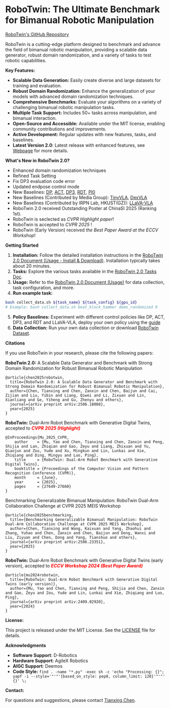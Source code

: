 # RoboTwin: The Ultimate Benchmark for Bimanual Robotic Manipulation

[RoboTwin's GitHub Repository](https://github.com/RoboTwin-Platform/RoboTwin)

RoboTwin is a cutting-edge platform designed to benchmark and advance the field of bimanual robotic manipulation, providing a scalable data generator, robust domain randomization, and a variety of tasks to test robotic capabilities.

**Key Features:**

*   **Scalable Data Generation:** Easily create diverse and large datasets for training and evaluation.
*   **Robust Domain Randomization:**  Enhance the generalization of your models with advanced domain randomization techniques.
*   **Comprehensive Benchmarks:**  Evaluate your algorithms on a variety of challenging bimanual robotic manipulation tasks.
*   **Multiple Task Support:** Includes 50+ tasks across manipulation, and bimanual interaction.
*   **Open-Source and Accessible:**  Available under the MIT license, enabling community contributions and improvements.
*   **Active Development:**  Regular updates with new features, tasks, and baselines.
*   **Latest Version 2.0**: Latest release with enhanced features, see [Webpage](https://robotwin-platform.github.io/) for more details.

**What's New in RoboTwin 2.0?**

*   Enhanced domain randomization techniques
*   Refined Task Setting
*   Fix DP3 evaluation code error
*   Updated endpose control mode
*   New Baselines: [DP](https://robotwin-platform.github.io/doc/usage/DP.html), [ACT](https://robotwin-platform.github.io/doc/usage/ACT.html), [DP3](https://robotwin-platform.github.io/doc/usage/DP3.html), [RDT](https://robotwin-platform.github.io/doc/usage/RDT.html), [PI0](https://robotwin-platform.github.io/doc/usage/Pi0.html)
*   New Baselines (Contributed by Media Group): [TinyVLA](https://robotwin-platform.github.io/doc/usage/TinyVLA.html), [DexVLA](https://robotwin-platform.github.io/doc/usage/DexVLA.html)
*   New Baselines (Contributed by IRPN Lab, HKUST(GZ)): [LLaVA-VLA](https://robotwin-platform.github.io/doc/usage/LLaVA-VLA.html)
*   RoboTwin 2.0 received Outstanding Poster at ChinaSI 2025 (Ranking 1st).
*   RoboTwin is seclected as <i>CVPR Highlight paper</i>!
*   RoboTwin is accepted to <i>CVPR 2025</i> !
*   RoboTwin (Early Version) received <i>the Best Paper Award at the ECCV Workshop</i>!

**Getting Started**

1.  **Installation:** Follow the detailed installation instructions in the [RoboTwin 2.0 Document (Usage - Install & Download)](https://robotwin-platform.github.io/doc/usage/robotwin-install.html). Installation typically takes about 20 minutes.
2.  **Tasks:** Explore the various tasks available in the [RoboTwin 2.0 Tasks Doc](https://robotwin-platform.github.io/doc/tasks/index.html).
3.  **Usage:**  Refer to the [RoboTwin 2.0 Document (Usage)](https://robotwin-platform.github.io/doc/usage/index.html) for data collection, task configuration, and more.
4.  **Run example task:**
```bash
bash collect_data.sh ${task_name} ${task_config} ${gpu_id}
# Example: bash collect_data.sh beat_block_hammer demo_randomized 0
```
5.  **Policy Baselines:** Experiment with different control policies like DP, ACT, DP3, and RDT and LLaVA-VLA, deploy your own policy using the [guide](https://robotwin-platform.github.io/doc/usage/deploy-your-policy.html)
6.  **Data Collection:** Run your own data collection or download [RoboTwin Dataset](https://huggingface.co/datasets/TianxingChen/RoboTwin2.0/tree/main/dataset).

**Citations**

If you use RoboTwin in your research, please cite the following papers:

**RoboTwin 2.0:** A Scalable Data Generator and Benchmark with Strong Domain Randomization for Robust Bimanual Robotic Manipulation
```
@article{chen2025robotwin,
  title={RoboTwin 2.0: A Scalable Data Generator and Benchmark with Strong Domain Randomization for Robust Bimanual Robotic Manipulation},
  author={Chen, Tianxing and Chen, Zanxin and Chen, Baijun and Cai, Zijian and Liu, Yibin and Liang, Qiwei and Li, Zixuan and Lin, Xianliang and Ge, Yiheng and Gu, Zhenyu and others},
  journal={arXiv preprint arXiv:2506.18088},
  year={2025}
}
```

**RoboTwin:** Dual-Arm Robot Benchmark with Generative Digital Twins, accepted to <i style="color: red; display: inline;"><b>CVPR 2025 (Highlight)</b></i>
```
@InProceedings{Mu_2025_CVPR,
    author    = {Mu, Yao and Chen, Tianxing and Chen, Zanxin and Peng, Shijia and Lan, Zhiqian and Gao, Zeyu and Liang, Zhixuan and Yu, Qiaojun and Zou, Yude and Xu, Mingkun and Lin, Lunkai and Xie, Zhiqiang and Ding, Mingyu and Luo, Ping},
    title     = {RoboTwin: Dual-Arm Robot Benchmark with Generative Digital Twins},
    booktitle = {Proceedings of the Computer Vision and Pattern Recognition Conference (CVPR)},
    month     = {June},
    year      = {2025},
    pages     = {27649-27660}
}
```

Benchmarking Generalizable Bimanual Manipulation: RoboTwin Dual-Arm Collaboration Challenge at CVPR 2025 MEIS Workshop
```
@article{chen2025benchmarking,
  title={Benchmarking Generalizable Bimanual Manipulation: RoboTwin Dual-Arm Collaboration Challenge at CVPR 2025 MEIS Workshop},
  author={Chen, Tianxing and Wang, Kaixuan and Yang, Zhaohui and Zhang, Yuhao and Chen, Zanxin and Chen, Baijun and Dong, Wanxi and Liu, Ziyuan and Chen, Dong and Yang, Tianshuo and others},
  journal={arXiv preprint arXiv:2506.23351},
  year={2025}
}
```

**RoboTwin:** Dual-Arm Robot Benchmark with Generative Digital Twins (early version), accepted to <i style="color: red; display: inline;"><b>ECCV Workshop 2024 (Best Paper Award)</b></i>
```
@article{mu2024robotwin,
  title={RoboTwin: Dual-Arm Robot Benchmark with Generative Digital Twins (early version)},
  author={Mu, Yao and Chen, Tianxing and Peng, Shijia and Chen, Zanxin and Gao, Zeyu and Zou, Yude and Lin, Lunkai and Xie, Zhiqiang and Luo, Ping},
  journal={arXiv preprint arXiv:2409.02920},
  year={2024}
}
```

**License:**

This project is released under the MIT License. See the [LICENSE](./LICENSE) file for details.

**Acknowledgments**

*   **Software Support**: D-Robotics
*   **Hardware Support**: AgileX Robotics
*   **AIGC Support**: Deemos
*   **Code Style:** `find . -name "*.py" -exec sh -c 'echo "Processing: {}"; yapf -i --style='"'"'{based_on_style: pep8, column_limit: 120}'"'"' {}' \;`

**Contact:**

For questions and suggestions, please contact [Tianxing Chen](https://tianxingchen.github.io).